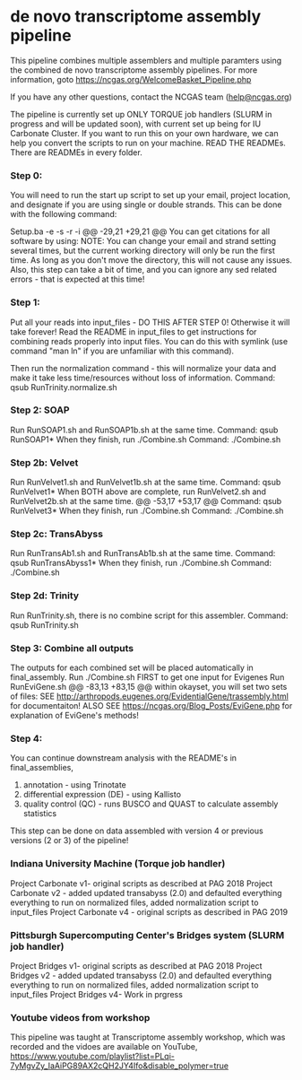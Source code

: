 de novo transcriptome assembly pipeline
=============================================

This pipeline combines multiple assemblers and multiple paramters using the combined de novo transcriptome assembly pipelines. For more information, goto https://ncgas.org/WelcomeBasket_Pipeline.php 

If you have any other questions, contact the NCGAS team (help@ncgas.org)

The pipeline is currently set up ONLY TORQUE job handlers (SLURM in progress and will be updated soon), with current set up being for IU Carbonate Cluster. If you want to run this on your own hardware, we can help you convert the scripts to run on your machine. READ THE READMEs. There are READMEs in every folder.

### Step 0: ###
You will need to run the start up script to set up your email, project location, and designate if you are using single or double strands.  This can be done with the following command:

  Setup.ba -e <your email> -s <single or double> -r <read length> -i <insert size if double>
@@ -29,21 +29,21 @@ You can get citations for all software by using:
NOTE: You can change your email and strand setting several times, but the current working directory will only be run the first time.  As long as you don't move the directory, this will not cause any issues.
Also, this step can take a bit of time, and you can ignore any sed related errors - that is expected at this time!


### Step 1: ###
Put all your reads into input_files - DO THIS AFTER STEP 0! Otherwise it will take forever!
Read the README in input_files to get instructions for combining reads properly into input files.
You can do this with symlink (use command "man ln" if you are unfamiliar with this command).

Then run the normalization command - this will normalize your data and make it take less time/resources without loss of information.
Command: qsub RunTrinity.normalize.sh


### Step 2: SOAP ###
Run RunSOAP1.sh and RunSOAP1b.sh at the same time.
Command: qsub RunSOAP1*
When they finish, run ./Combine.sh
Command: ./Combine.sh


### Step 2b: Velvet ###
Run RunVelvet1.sh and RunVelvet1b.sh at the same time.
Command: qsub RunVelvet1*
When BOTH above are complete, run RunVelvet2.sh and RunVelvet2b.sh at the same time.
@@ -53,17 +53,17 @@ Command: qsub RunVelvet3*
When they finish, run ./Combine.sh
Command: ./Combine.sh


### Step 2c: TransAbyss ###
Run RunTransAb1.sh and RunTransAb1b.sh at the same time.
Command: qsub RunTransAbyss1*
When they finish, run ./Combine.sh
Command: ./Combine.sh


### Step 2d: Trinity
Run RunTrinity.sh, there is no combine script for this assembler.
Command: qsub RunTrinity.sh


### Step 3: Combine all outputs ###
The outputs for each combined set will be placed automatically in final_assembly.
Run ./Combine.sh FIRST to get one input for Evigenes
Run RunEviGene.sh
@@ -83,13 +83,15 @@ within okayset, you will set two sets of files:
SEE http://arthropods.eugenes.org/EvidentialGene/trassembly.html for documentaiton!
ALSO SEE https://ncgas.org/Blog_Posts/EviGene.php for explanation of EviGene's methods!


### Step 4: ###
You can continue downstream analysis with the README's in final_assemblies, 
1. annotation - using Trinotate
2. differential expression (DE) - using Kallisto
3. quality control (QC) - runs BUSCO and QUAST to calculate assembly statistics

This step can be done on data assembled with version 4 or previous versions (2 or 3) of the pipeline!

### Indiana University Machine (Torque job handler) ###
Project Carbonate v1- original scripts as described at PAG 2018
Project Carbonate v2 - added updated transabyss (2.0) and defaulted everything everything to run on normalized files, added normalization script to input_files
Project Carbonate v4 - original scripts as described in PAG 2019

### Pittsburgh Supercomputing Center's Bridges system (SLURM job handler) ###
Project Bridges v1- original scripts as described at PAG 2018
Project Bridges v2 - added updated transabyss (2.0) and defaulted everything everything to run on normalized files, added normalization script to input_files
Project Bridges v4- Work in prgress

### Youtube videos from workshop
This pipeline was taught at Transcriptome assembly workshop, which was recorded and the vidoes are available on YouTube, https://www.youtube.com/playlist?list=PLqi-7yMgvZy_IaAiPG89AX2cQH2JY4Ifo&disable_polymer=true
